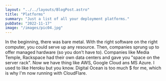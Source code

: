```yaml
---
layout: "../../layouts/BlogPost.astro"
title: "Platforms"
summary: "Just a list of all your deployment platforms."
pubDate: "2022-11-17"
image: "/images/pic04.jpg"
---
```


In the beginning, there was bare metal. With the right software on the right computer, you could serve up any resource. Then, companies sprung up to offer managed hardware (so you don't have to). Companies like Media Temple, Rackspace had their own data centers and gave you "space on the server rack". Now we have thing like AWS, Google Cloud ans MS Azure. I used to like Heroku but you know. Digital Ocean is too much $ for me, which is why I'm now running with CloudFlare.  
